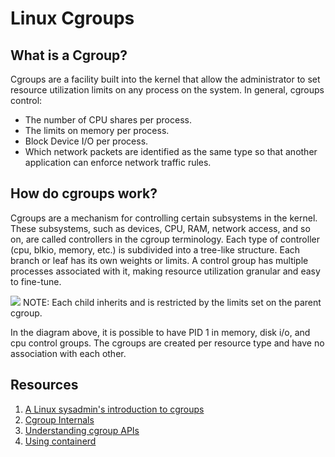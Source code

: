 # Linux Cgroups

## What is a Cgroup?

Cgroups are a facility built into the kernel that allow the administrator to set resource utilization limits on any process on the system. 
In general, cgroups control:
- The number of CPU shares per process.
- The limits on memory per process.
- Block Device I/O per process.
- Which network packets are identified as the same type so that another application can enforce network traffic rules.

## How do cgroups work?
Cgroups are a mechanism for controlling certain subsystems in the kernel. These subsystems, such as devices, CPU, RAM, network access, and so on, are called 
controllers in the cgroup terminology. Each type of controller (cpu, blkio, memory, etc.) is subdivided into a tree-like structure. Each branch or leaf has its 
own weights or limits. A control group has multiple processes associated with it, making resource utilization granular and easy to fine-tune.

![](https://www.redhat.com/sysadmin/sites/default/files/styles/embed_large/public/2020-09/CGroup_Diagram.png?itok=pbB1JLje)
NOTE: Each child inherits and is restricted by the limits set on the parent cgroup.

In the diagram above, it is possible to have PID 1 in memory, disk i/o, and cpu control groups. The cgroups are created per resource type and have no association
with each other.

## Resources
1. [A Linux sysadmin's introduction to cgroups](https://www.redhat.com/sysadmin/cgroups-part-one)
2. [Cgroup Internals](https://terenceli.github.io/%E6%8A%80%E6%9C%AF/2020/01/05/cgroup-internlas)
3. [Understanding cgroup APIs](https://lwn.net/Articles/679786/)
4. [Using containerd](https://containerd.io/docs/getting-started/)
